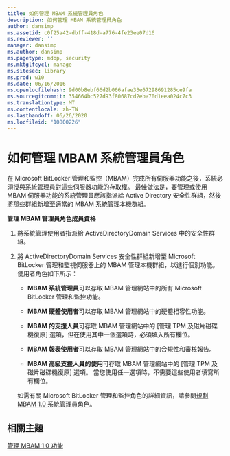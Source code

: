 ```yaml
---
title: 如何管理 MBAM 系統管理員角色
description: 如何管理 MBAM 系統管理員角色
author: dansimp
ms.assetid: c0f25a42-dbff-418d-a776-4fe23ee07d16
ms.reviewer: ''
manager: dansimp
ms.author: dansimp
ms.pagetype: mdop, security
ms.mktglfcycl: manage
ms.sitesec: library
ms.prod: w10
ms.date: 06/16/2016
ms.openlocfilehash: 9d00b8ebf66d2b066afae33e67298691285ce9fa
ms.sourcegitcommit: 354664bc527d93f80687cd2eba70d1eea024c7c3
ms.translationtype: MT
ms.contentlocale: zh-TW
ms.lasthandoff: 06/26/2020
ms.locfileid: "10800226"
---
```

# 如何管理 MBAM 系統管理員角色


在 Microsoft BitLocker 管理和監控（MBAM）完成所有伺服器功能之後，系統必須授與系統管理員對這些伺服器功能的存取權。 最佳做法是，要管理或使用 MBAM 伺服器功能的系統管理員應該指派給 Active Directory 安全性群組，然後將那些群組新增至適當的 MBAM 系統管理本機群組。

**管理 MBAM 管理員角色成員資格**

1.  將系統管理使用者指派給 ActiveDirectoryDomain Services 中的安全性群組。

2.  將 ActiveDirectoryDomain Services 安全性群組新增至 Microsoft BitLocker 管理和監視伺服器上的 MBAM 管理本機群組，以進行個別功能。 使用者角色如下所示：

    -   **MBAM 系統管理員**可以存取 MBAM 管理網站中的所有 Microsoft BitLocker 管理和監控功能。

    -   **MBAM 硬體使用者**可以存取 MBAM 管理網站中的硬體相容性功能。

    -   **MBAM 的支援人員**可存取 MBAM 管理網站中的 [管理 TPM 及磁片磁碟機復原] 選項，但在使用其中一個選項時，必須填入所有欄位。

    -   **MBAM 報表使用者**可以存取 MBAM 管理網站中的合規性和審核報告。

    -   **MBAM 高級支援人員的使用**可存取 MBAM 管理網站中的 [管理 TPM 及磁片磁碟機復原] 選項。 當您使用任一選項時，不需要這些使用者填寫所有欄位。

    如需有關 Microsoft BitLocker 管理和監控角色的詳細資訊，請參閱[規劃 MBAM 1.0 系統管理員角色](planning-for-mbam-10-administrator-roles.md)。

## 相關主題


[管理 MBAM 1.0 功能](administering-mbam-10-features.md)

 

 





